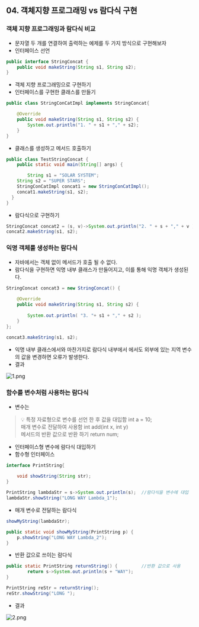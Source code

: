 ## 04. 객체지향 프로그래밍 vs 람다식 구현

### 객체 지향 프로그래밍과 람다식 비교

- 문자열 두 개를 연결하여 출력하는 예제를 두 가지 방식으로 구현해보자
- 인터페이스 선언

```java
public interface StringConcat {
	public void makeString(String s1, String s2);
}
```

- 객체 지향 프로그래밍으로 구현하기
- 인터페이스를 구현한 클래스를 만들기

```java
public class StringConCatImpl implements StringConcat{

	@Override
	public void makeString(String s1, String s2) {
		System.out.println("1. " + s1 + "," + s2);
	}
}
```

- 클래스를 생성하고 메서드 호출하기

```java
public class TestStringConcat {
	public static void main(String[] args) {

		String s1 = "SOLAR SYSTEM";
    String s2 = "SUPER STARS";
    StringConCatImpl concat1 = new StringConCatImpl();
    concat1.makeString(s1, s2);
  }
}
```

- 람다식으로 구현하기

```java
StringConcat concat2 = (s, v)->System.out.println("2. " + s + "," + v ); //System.out.println(i);
concat2.makeString(s1, s2);
```

### 익명 객체룰 생성하는 람다식

- 자바에서는 객체 없이 메서드가 호출 될 수 없다.
- 람다식을 구현하면 익명 내부 클래스가 만들어지고, 이를 통해 익명 객체가 생성된다.

```java
StringConcat concat3 = new StringConcat() {
			
	@Override
	public void makeString(String s1, String s2) {
			
		System.out.println( "3. "+ s1 + "," + s2 );
	}
};
		
concat3.makeString(s1, s2);
```

- 익명 내부 클래스에서와 마찬가지로 람다식 내부에서 에서도 외부에 있는 지역 변수의 값을 변경하면 오류가 발생한다.
- 결과

![1.png](https://t1.daumcdn.net/cafeattach/1Dzpp/d13819092814d8cbb20a2a96ce94dc5b6c8a590f)

### 함수를 변수처럼 사용하는 람다식

- 변수는

> 💡 특정 자료형으로 변수를 선언 한 후 값을 대입함   int a = 10;    
    매개 변수로 전달하여 사용함 		int add(int x, int y)    
    메서드의 반환 값으로 반환 하기		return num;    


- 인터페이스형 변수에 람다식 대입하기
- 함수형 인터페이스

```java
interface PrintString{
	
	void showString(String str);
}
```

```java
PrintString lambdaStr = s->System.out.println(s);  //람다식을 변수에 대입
lambdaStr.showString("LONG WAY Lambda_1");
```

- 매개 변수로 전달하는 람다식

```java
showMyString(lambdaStr); 

public static void showMyString(PrintString p) {
	p.showString("LONG WAY Lambda_2");
}
```

- 반환 값으로 쓰이는 람다식

```java
public static PrintString returnString() {         //반환 값으로 사용
		return s->System.out.println(s + "WAY");
}

PrintString reStr = returnString();  
reStr.showString("LONG ");
```

- 결과

![2.png](https://t1.daumcdn.net/cafeattach/1Dzpp/ee8680a5dfdc361a417f11bfe2268b54ec2e0d86)